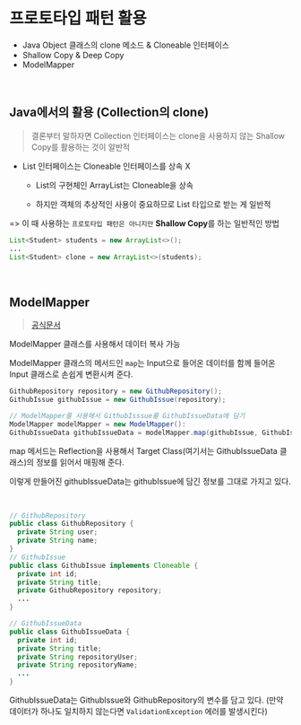 # 프로토타입 패턴 활용

- Java Object 클래스의 clone 메소드 & Cloneable 인터페이스
- Shallow Copy & Deep Copy
- ModelMapper

<br>

## Java에서의 활용 (Collection의 clone)

> 결론부터 말하자면 Collection 인터페이스는 clone을 사용하지 않는 Shallow Copy를 활용하는 것이 알반적

- List 인터페이스는 Cloneable 인터페이스를 상속 X
  
  - List의 구현체인 ArrayList는 Cloneable을 상속
  
  - 하지만 객체의 추상적인 사용이 중요하므로 List 타입으로 받는 게 일반적

=> 이 때 사용하는 `프로토타입 패턴은 아니지만` **Shallow Copy**를 하는 일반적인 방법

```java
List<Student> students = new ArrayList<>();
...
List<Student> clone = new ArrayList<>(students);
```

<br>

## ModelMapper

> [공식문서](http://modelMapper.org)

ModelMapper 클래스를 사용해서 데이터 복사 가능

ModelMapper 클래스의 메서드인 `map`는 Input으로 들어온 데이터를 함께 들어온 Input 클래스로 손쉽게 변환시켜 준다.

```java
GithubRepository repository = new GithubRepository();
GithubIssue githubIssue = new GithubIssue(repository);

// ModelMapper를 사용해서 GithubIsssue를 GithubIssueData에 담기
ModelMapper modelMapper = new ModelMapper():
GithubIssueData githubIssueData = modelMapper.map(githubIssue, GithubIssueData.class);
```

map 메서드는 Reflection을 사용해서 Target Class(여기서는 GithubIssueData 클래스)의 정보를 읽어서 매핑해 준다.

이렇게 만들어진 githubIssueData는 githubIssue에 담긴 정보를 그대로 가지고 있다.

<br>

```java
// GithubRepository
public class GithubRepository {
  private String user;
  private String name;
}
// GithubIssue
public class GithubIssue implements Cloneable {
  private int id;
  private String title;
  private GithubRepository repository;
  ...
}

// GithubIssueData
public class GithubIssueData {
  private int id;
  private String title;
  private String repositoryUser;
  private String repositoryName;
  ...
}
```

GithubIssueData는 GithubIssue와 GithubRepository의 변수를 담고 있다.
(만약 데이터가 하나도 일치하지 않는다면 `ValidationException` 에러를 발생시킨다)